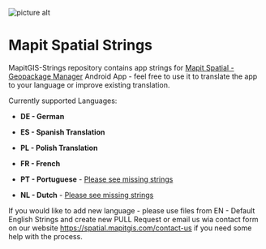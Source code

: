 ![picture alt](https://i1.wp.com/spatial.mapitgis.com/wp-content/uploads/2019/01/mapit-spatial-logo-64.png?fit=64%2C64&ssl=1 "Logo") 
# Mapit Spatial Strings #

MapitGIS-Strings repository contains app strings for [Mapit Spatial - Geopackage Manager](https://spatial.mapitgis.com) Android App - feel free to use it to translate the app to your language or improve existing translation.

Currently supported Languages:

* **DE - German**
* **ES - Spanish Translation**
* **PL - Polish Translation**
* **FR - French**

* **PT - Portuguese** - [Please see missing strings](https://github.com/osedok/Mapit-Spatial-Strings/blob/master/PT%20-%20Portuguese/strings_translation_missing.xml)


* **NL - Dutch**  - [Please see missing strings](https://github.com/osedok/Mapit-Spatial-Strings/blob/master/NL%20-%20Dutch/strings_translation_missing.xml) 

If you would like to add new language - please use files from EN - Default English Strings and create new PULL Request or email us wia contact form on our website https://spatial.mapitgis.com/contact-us if you need some help with the process.
